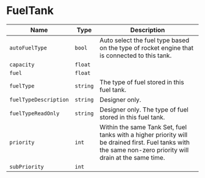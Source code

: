 # FuelTank


|Name|Type|Description|
|--|--|--|
|`autoFuelType`|`bool`|Auto select the fuel type based on the type of rocket engine that is connected to this tank.|
|`capacity`|`float`||
|`fuel`|`float`||
|`fuelType`|`string`|The type of fuel stored in this fuel tank.|
|`fuelTypeDescription`|`string`|Designer only. |
|`fuelTypeReadOnly`|`string`|Designer only. The type of fuel stored in this fuel tank.|
|`priority`|`int`|Within the same Tank Set, fuel tanks with a higher priority will be drained first. Fuel tanks with the same non-zero priority will drain at the same time.|
|`subPriority`|`int`||


